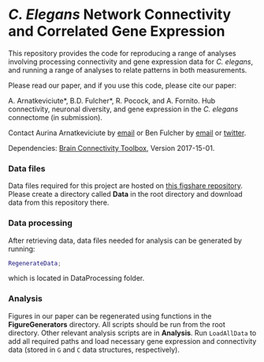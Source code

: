 # _C. Elegans_ Network Connectivity and Correlated Gene Expression

This repository provides the code for reproducing a range of analyses involving processing connectivity and gene expression data for *C. elegans*, and running a range of analyses to relate patterns in both measurements.

Please read our paper, and if you use this code, please cite our paper:

A. Arnatkeviciute\*, B.D. Fulcher\*, R. Pocock, and A. Fornito. Hub connectivity, neuronal diversity, and gene expression in the _C. elegans_ connectome (in submission).

Contact Aurina Arnatkeviciute by [email](mailto:aurina.arnatkeviciute@monash.edu) or Ben Fulcher by [email](mailto:ben.d.fulcher@gmail.com) or [twitter](https://twitter.com/bendfulcher).

Dependencies:
[Brain Connectivity Toolbox](https://sites.google.com/site/bctnet/), Version 2017-15-01.

### Data files
Data files required for this project are hosted on [this figshare repository](https://figshare.com/s/797199619fbabdab8c86).
Please create a directory called **Data** in the root directory and download data from this repository there.

### Data processing
After retrieving data, data files needed for analysis can be generated by running:
```matlab
RegenerateData;
```
which is located in DataProcessing folder. 

### Analysis
Figures in our paper can be regenerated using functions in the **FigureGenerators** directory. All scripts should be run from the root directory. 
Other relevant analysis scripts are in **Analysis**.
Run `LoadAllData` to add all required paths and load necessary gene expression and connectivity data (stored in `G` and `C` data structures, respectively).
